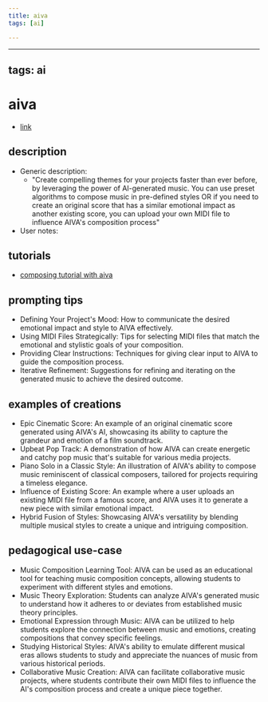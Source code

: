 ```yaml
---
title: aiva
tags: [ai]

---
```


---
tags: ai 
---


# aiva


* [link](https://www.aiva.ai/)

## description
* Generic description: 
    * "Create compelling themes for your projects faster than ever before, by leveraging the power of AI-generated music. You can use preset algorithms to compose music in pre-defined styles OR if you need to create an original score that has a similar emotional impact as another existing score, you can upload your own MIDI file to influence AIVA's composition process"
* User notes:

## tutorials
* [composing tutorial with aiva](https://www.youtube.com/watch?v=SR-UWkSTmAQ)

## prompting tips
* Defining Your Project's Mood: How to communicate the desired emotional impact and style to AIVA effectively.
* Using MIDI Files Strategically: Tips for selecting MIDI files that match the emotional and stylistic goals of your composition.
* Providing Clear Instructions: Techniques for giving clear input to AIVA to guide the composition process.
* Iterative Refinement: Suggestions for refining and iterating on the generated music to achieve the desired outcome.

## examples of creations 
* Epic Cinematic Score: An example of an original cinematic score generated using AIVA's AI, showcasing its ability to capture the grandeur and emotion of a film soundtrack.
* Upbeat Pop Track: A demonstration of how AIVA can create energetic and catchy pop music that's suitable for various media projects.
* Piano Solo in a Classic Style: An illustration of AIVA's ability to compose music reminiscent of classical composers, tailored for projects requiring a timeless elegance.
* Influence of Existing Score: An example where a user uploads an existing MIDI file from a famous score, and AIVA uses it to generate a new piece with similar emotional impact.
* Hybrid Fusion of Styles: Showcasing AIVA's versatility by blending multiple musical styles to create a unique and intriguing composition.

## pedagogical use-case 
* Music Composition Learning Tool: AIVA can be used as an educational tool for teaching music composition concepts, allowing students to experiment with different styles and emotions.
* Music Theory Exploration: Students can analyze AIVA's generated music to understand how it adheres to or deviates from established music theory principles.
* Emotional Expression through Music: AIVA can be utilized to help students explore the connection between music and emotions, creating compositions that convey specific feelings.
* Studying Historical Styles: AIVA's ability to emulate different musical eras allows students to study and appreciate the nuances of music from various historical periods.
* Collaborative Music Creation: AIVA can facilitate collaborative music projects, where students contribute their own MIDI files to influence the AI's composition process and create a unique piece together.
